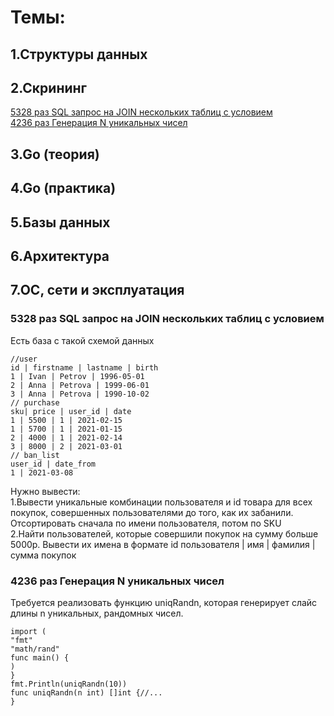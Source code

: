 # Темы:
## 1.Структуры данных

## 2.Скрининг
[5328 раз SQL запрос на JOIN нескольких таблиц с условием](#sql-join)  
[4236 раз Генерация N уникальных чисел](#unique-numbers)

## 3.Go (теория)

## 4.Go (практика)

## 5.Базы данных

## 6.Архитектура

## 7.ОС, сети и эксплуатация


<a id="sql-join"></a>
### 5328 раз SQL запрос на JOIN нескольких таблиц с условием 
Есть база с такой схемой данных  
```
//user   
id | firstname | lastname | birth   
1 | Ivan | Petrov | 1996-05-01   
2 | Anna | Petrova | 1999-06-01  
3 | Anna | Petrova | 1990-10-02  
// purchase  
sku| price | user_id | date  
1 | 5500 | 1 | 2021-02-15  
1 | 5700 | 1 | 2021-01-15  
2 | 4000 | 1 | 2021-02-14  
3 | 8000 | 2 | 2021-03-01  
// ban_list  
user_id | date_from  
1 | 2021-03-08  
```
Нужно вывести:  
1.Вывести уникальные комбинации пользователя и id товара для всех покупок,
совершенных пользователями до того, как их забанили. Отсортировать сначала по
имени пользователя, потом по SKU  
2.Найти пользователей, которые совершили покупок на сумму больше 5000р. Вывести их
имена в формате id пользователя | имя | фамилия | сумма покупок  

<a id="unique-numbers"></a>
### 4236 раз Генерация N уникальных чисел 
Требуется реализовать функцию uniqRandn, которая генерирует слайс длины n уникальных,
рандомных чисел.  
```
import (
"fmt"
"math/rand"
func main() {
)
}
fmt.Println(uniqRandn(10))
func uniqRandn(n int) []int {//...
}
```
